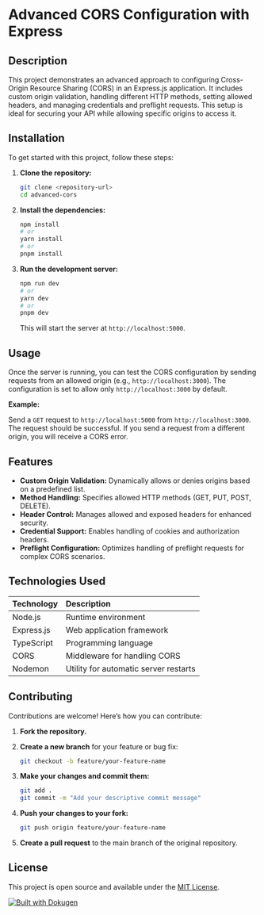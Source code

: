 # Advanced CORS Configuration with Express

## Description

This project demonstrates an advanced approach to configuring Cross-Origin Resource Sharing (CORS) in an Express.js application. It includes custom origin validation, handling different HTTP methods, setting allowed headers, and managing credentials and preflight requests. This setup is ideal for securing your API while allowing specific origins to access it.

## Installation

To get started with this project, follow these steps:

1.  **Clone the repository:**

    ```bash
    git clone <repository-url>
    cd advanced-cors
    ```
2.  **Install the dependencies:**

    ```bash
    npm install
    # or
    yarn install
    # or
    pnpm install
    ```
3.  **Run the development server:**

    ```bash
    npm run dev
    # or
    yarn dev
    # or
    pnpm dev
    ```

    This will start the server at `http://localhost:5000`.

## Usage

Once the server is running, you can test the CORS configuration by sending requests from an allowed origin (e.g., `http://localhost:3000`). The configuration is set to allow only `http://localhost:3000` by default.

**Example:**

Send a `GET` request to `http://localhost:5000` from `http://localhost:3000`. The request should be successful. If you send a request from a different origin, you will receive a CORS error.

## Features

*   **Custom Origin Validation:** Dynamically allows or denies origins based on a predefined list.
*   **Method Handling:** Specifies allowed HTTP methods (GET, PUT, POST, DELETE).
*   **Header Control:** Manages allowed and exposed headers for enhanced security.
*   **Credential Support:** Enables handling of cookies and authorization headers.
*   **Preflight Configuration:** Optimizes handling of preflight requests for complex CORS scenarios.

## Technologies Used

| Technology   | Description                               |
| :----------- | :---------------------------------------- |
| Node.js      | Runtime environment                       |
| Express.js   | Web application framework                 |
| TypeScript   | Programming language                      |
| CORS         | Middleware for handling CORS              |
| Nodemon      | Utility for automatic server restarts     |

## Contributing

Contributions are welcome! Here’s how you can contribute:

1.  **Fork the repository.**
2.  **Create a new branch** for your feature or bug fix:

    ```bash
    git checkout -b feature/your-feature-name
    ```
3.  **Make your changes and commit them:**

    ```bash
    git add .
    git commit -m "Add your descriptive commit message"
    ```
4.  **Push your changes to your fork:**

    ```bash
    git push origin feature/your-feature-name
    ```
5.  **Create a pull request** to the main branch of the original repository.

## License

This project is open source and available under the [MIT License](LICENSE).

[![Built with Dokugen](https://img.shields.io/badge/Built%20with-Dokugen-brightgreen)](https://github.com/samueltuoyo15/Dokugen)
